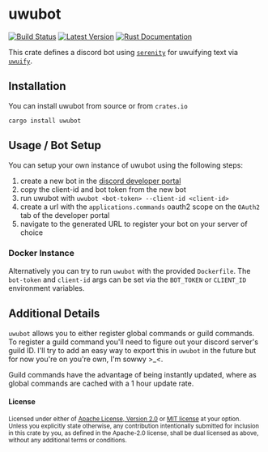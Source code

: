 uwubot
======

[![Build Status][actions-badge]][actions-url]
[![Latest Version](https://img.shields.io/crates/v/uwubot.svg)](https://crates.io/crates/uwubot)
[![Rust Documentation](https://img.shields.io/badge/api-rustdoc-blue.svg)](https://docs.rs/uwubot)

[actions-badge]: https://github.com/yaahc/uwubot/workflows/Continuous%20integration/badge.svg
[actions-url]: https://github.com/yaahc/uwubot/actions?query=workflow%3A%22Continuous+integration%22

This crate defines a discord bot using [`serenity`] for uwuifying text via [`uwuify`].

## Installation

You can install uwubot from source or from `crates.io`

```
cargo install uwubot
```

## Usage / Bot Setup

You can setup your own instance of uwubot using the following steps:

1. create a new bot in the [discord developer portal]
1. copy the client-id and bot token from the new bot
1. run uwubot with `uwubot <bot-token> --client-id <client-id>`
1. create a url with the `applications.commands` oauth2 scope on the `OAuth2` tab of the developer portal
1. navigate to the generated URL to register your bot on your server of choice

### Docker Instance

Alternatively you can try to run `uwubot` with the provided `Dockerfile`. The `bot-token` and `client-id` args can be set via the `BOT_TOKEN` or `CLIENT_ID` environment variables.

## Additional Details

`uwubot` allows you to either register global commands or guild commands. To register a guild command you'll need to figure out your discord server's guild ID. I'll try to add an easy way to export this in `uwubot` in the future but for now you're on you're own, I'm sowwy >_<.

Guild commands have the advantage of being instantly updated, where as global commands are cached with a 1 hour update rate.

[`uwuify`]: https://docs.rs/uwuify
[`serenity`]: https://docs.rs/serenity
[discord developer portal]: https://discord.com/developers/applications

#### License

<sup>
Licensed under either of <a href="LICENSE-APACHE">Apache License, Version
2.0</a> or <a href="LICENSE-MIT">MIT license</a> at your option.
</sup>

<br>

<sub>
Unless you explicitly state otherwise, any contribution intentionally submitted
for inclusion in this crate by you, as defined in the Apache-2.0 license, shall
be dual licensed as above, without any additional terms or conditions.
</sub>
